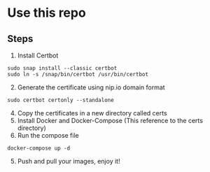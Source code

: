 
# Use this repo

## Steps
1. Install Certbot
```
sudo snap install --classic certbot
sudo ln -s /snap/bin/certbot /usr/bin/certbot
```

2. Generate the certificate using nip.io domain format
```
sudo certbot certonly --standalone
```
4. Copy the certificates in a new directory called certs
3. Install Docker and Docker-Compose (This reference to the certs directory)
4. Run the compose file
```
docker-compose up -d
```
5. Push and pull your images, enjoy it!

